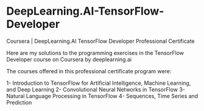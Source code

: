 # DeepLearning.AI-TensorFlow-Developer
Coursera | DeepLearning.AI TensorFlow Developer Professional Certificate

Here are my solutions to the programming exercises in the TensorFlow Developer course on Coursera by deeplearning.ai

The courses offered in this professional certificate program were:

1- Introduction to TensorFlow for Artificial Intelligence, Machine Learning, and Deep Learning
2- Convolutional Neural Networks in TensorFlow
3- Natural Language Processing in TensorFlow
4- Sequences, Time Series and Prediction
